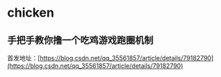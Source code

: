 # chicken

## 手把手教你撸一个吃鸡游戏跑圈机制

首发地址：[https://blog.csdn.net/qq_35561857/article/details/79182790](https://blog.csdn.net/qq_35561857/article/details/79182790)
